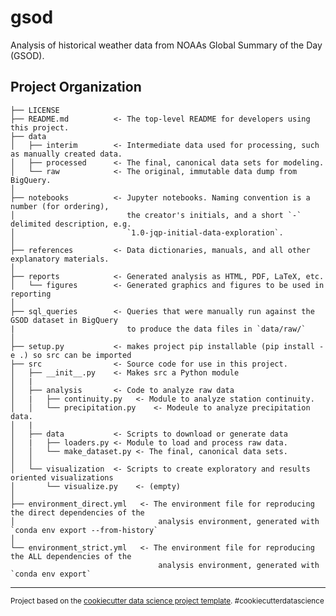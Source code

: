 gsod
==============================

Analysis of historical weather data from NOAAs Global Summary of the Day (GSOD).

Project Organization
------------

    ├── LICENSE
    ├── README.md          <- The top-level README for developers using this project.
    ├── data
    │   ├── interim        <- Intermediate data used for processing, such as manually created data.
    │   ├── processed      <- The final, canonical data sets for modeling.
    │   └── raw            <- The original, immutable data dump from BigQuery.
    │
    ├── notebooks          <- Jupyter notebooks. Naming convention is a number (for ordering),
    │                         the creator's initials, and a short `-` delimited description, e.g.
    │                         `1.0-jqp-initial-data-exploration`.
    │
    ├── references         <- Data dictionaries, manuals, and all other explanatory materials.
    │
    ├── reports            <- Generated analysis as HTML, PDF, LaTeX, etc.
    │   └── figures        <- Generated graphics and figures to be used in reporting
    │
    ├── sql_queries        <- Queries that were manually run against the GSOD dataset in BigQuery
    |                         to produce the data files in `data/raw/`
    │
    ├── setup.py           <- makes project pip installable (pip install -e .) so src can be imported
    ├── src                <- Source code for use in this project.
    │   ├── __init__.py    <- Makes src a Python module
    │   |
    │   ├── analysis       <- Code to analyze raw data
    │   |   ├── continuity.py   <- Module to analyze station continuity.
    │   │   └── precipitation.py    <- Modeule to analyze precipitation data.
    │   |
    │   ├── data           <- Scripts to download or generate data
    │   |   ├── loaders.py <- Module to load and process raw data.
    │   │   └── make_dataset.py <- The final, canonical data sets.
    │   │
    │   └── visualization  <- Scripts to create exploratory and results oriented visualizations
    │       └── visualize.py    <- (empty)
    │
    ├── environment_direct.yml   <- The environment file for reproducing the direct dependencies of the
    │                                analysis environment, generated with `conda env export --from-history`
    │
    └── environment_strict.yml   <- The environment file for reproducing the ALL dependencies of the
                                     analysis environment, generated with `conda env export`


--------

<p><small>Project based on the <a target="_blank" href="https://drivendata.github.io/cookiecutter-data-science/">cookiecutter data science project template</a>. #cookiecutterdatascience</small></p>

